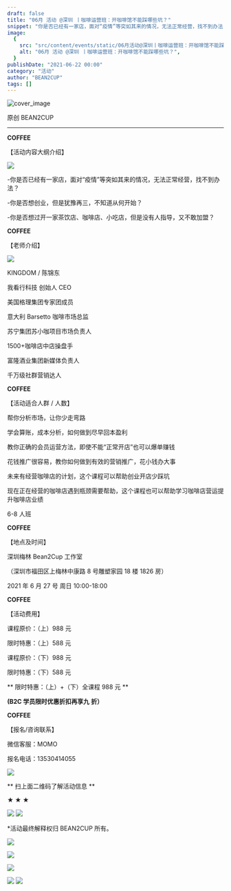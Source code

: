 ```yaml
---
draft: false
title: "06月 活动 @深圳 丨咖啡运营班：开咖啡馆不能踩哪些坑？"
snippet: "你是否已经有一家店，面对“疫情”等突如其来的情况，无法正常经营，找不到办法？ "
image:
  {
    src: "src/content/events/static/06月活动@深圳丨咖啡运营班：开咖啡馆不能踩哪些坑？_01.jpeg",
    alt: "06月 活动 @深圳 丨咖啡运营班：开咖啡馆不能踩哪些坑？",
  }
publishDate: "2021-06-22 00:00"
category: "活动"
author: "BEAN2CUP"
tags: []
---
```


![cover_image](./static/06月活动@深圳丨咖啡运营班：开咖啡馆不能踩哪些坑？_01.jpeg)

<!-- # 06 月 活动 @深圳 丨咖啡运营班：开咖啡馆不能踩哪些坑？ -->

原创 BEAN2CUP

---

**COFFEE**

【活动内容大纲介绍】

![](./static/06月活动@深圳丨咖啡运营班：开咖啡馆不能踩哪些坑？_02.jpeg)

-你是否已经有一家店，面对“疫情”等突如其来的情况，无法正常经营，找不到办法？

-你是否想创业，但是犹豫再三，不知道从何开始？

-你是否想过开一家茶饮店、咖啡店、小吃店，但是没有人指导，又不敢加盟？

**COFFEE**

【老师介绍】

![](./static/06月活动@深圳丨咖啡运营班：开咖啡馆不能踩哪些坑？_03.jpeg)

KINGDOM / 陈锦东

我看行科技 创始人 CEO

美国格理集团专家团成员

意大利 Barsetto 咖啡市场总监

苏宁集团苏小咖项目市场负责人

1500+咖啡店中店操盘手

富隆酒业集团新媒体负责人

千万级社群营销达人

**COFFEE**

【活动适合人群 / 人数】

帮你分析市场，让你少走弯路

学会算账，成本分析，如何做到尽早回本盈利

教你正确的会员运营方法，即使不能“正常开店”也可以爆单赚钱

花钱推广很容易，教你如何做到有效的营销推广，花小钱办大事

未来有经营咖啡店的计划，这个课程可以帮助创业开店少踩坑

现在正在经营的咖啡店遇到瓶颈需要帮助，这个课程也可以帮助学习咖啡店营运提升咖啡店业绩

6-8 人班

**COFFEE**

【地点及时间】

深圳梅林 Bean2Cup 工作室

（深圳市福田区上梅林中康路 8 号雕塑家园 18 楼 1826 房）

2021 年 6 月 27 号 周日 10:00-18:00

**COFFEE**

【活动费用】

课程原价：（上）988 元

限时特惠：（上）588 元

课程原价：（下）988 元

限时特惠：（下）588 元

** 限时特惠：（上）+（下）全课程 988 元 **

**(B2C 学员限时优惠折扣再享九** **折）**

**COFFEE**

【报名/咨询联系】

微信客服：MOMO

报名电话：13530414055

![](./static/06月活动@深圳丨咖啡运营班：开咖啡馆不能踩哪些坑？_04.jpeg)

** 扫上面二维码了解活动信息 **

**★ ★ ★**

![](./static/06月活动@深圳丨咖啡运营班：开咖啡馆不能踩哪些坑？_05.jpeg)
![](./static/06月活动@深圳丨咖啡运营班：开咖啡馆不能踩哪些坑？_06.jpeg)

\*活动最终解释权归 BEAN2CUP 所有。

![](./static/06月活动@深圳丨咖啡运营班：开咖啡馆不能踩哪些坑？_07.jpeg)

![](./static/06月活动@深圳丨咖啡运营班：开咖啡馆不能踩哪些坑？_08.jpeg)

![](./static/06月活动@深圳丨咖啡运营班：开咖啡馆不能踩哪些坑？_09.jpeg)

![](./static/06月活动@深圳丨咖啡运营班：开咖啡馆不能踩哪些坑？_10.jpeg)
![](./static/06月活动@深圳丨咖啡运营班：开咖啡馆不能踩哪些坑？_11.png)
